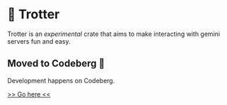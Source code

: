 # 🎠 Trotter
Trotter is an *experimental* crate that aims to make
interacting with gemini servers fun and easy.

## Moved to Codeberg 🧊
Development happens on Codeberg.

[>> Go here <<](https://codeberg.com/catboomer/trotter)
